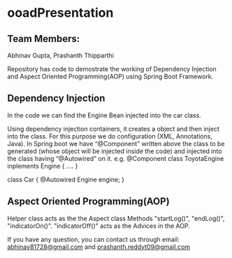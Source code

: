# ooadPresentation

## Team Members:
  Abhinav Gupta,
  Prashanth Thipparthi

Repository has code to demostrate the working of Dependency Injection and Aspect Oriented Programming(AOP) using Spring Boot Framework.

## Dependency Injection
  In the code we can find the Engine Bean injected into the car class.

  Using dependency injection containers, it creates a object and then inject into the class. For this purpose we do configuration (XML,       Annotations, Java). In Spring boot we have “@Component” written above the class to be generated (whose object will be injected inside the   code) and injected into the class having “@Autowired” on it. e.g. 
  @Component 
  class ToyotaEngine inplements Engine { …. }

  class Car {
  @Autowired
  Engine engine;
  }
  
## Aspect Oriented Programming(AOP)
  Helper class acts as the the Aspect class
  Methods "startLog()", "endLog()", "indicatorOn()". "indicatorOff()" acts as the Advices in the AOP.
  
  If you have any question, you can contact us through email: abhinav81728@gmail.com and prashanth.reddyt09@gmail.com
  
